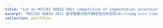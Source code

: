 ```yaml
---
title: "1st on MICCAI QUBIQ-2021 competition of segmentation uncertainty quantification"
excerpt: "MICCAI QUBIQ-2021 医学图像分割不确定性分析冠军<br/><img src='/images/mic.png' ` height='300' width='450'>"
collection: portfolio
---
```


